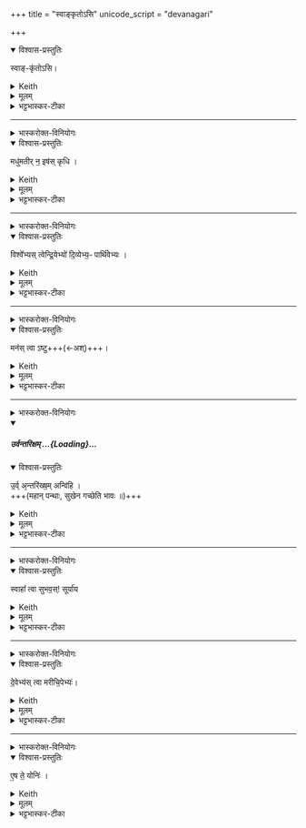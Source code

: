 +++
title = "स्वाङ्कृतोऽसि"
unicode_script = "devanagari"

+++

<details open><summary>विश्वास-प्रस्तुतिः</summary>

स्वाङ्-कृ॑तोऽसि।
</details>
<details><summary>Keith</summary>

Thou art he who is appropriated;
</details>
<details><summary>मूलम्</summary>

स्वाङ्कृ॑तोऽसि।
</details>
<details><summary>भट्टभास्कर-टीका</summary>

स्वीकृतोसीत्यर्थः । अस्वस्स्वो भवतीति स्वाम्, च्विः, ईत्वापवाद आम्भावश्छान्दसः । 'ऊर्यादिच्विडाचश्च' इति गतित्वात् 'गतिरनन्तरः' इति पूर्वपदप्रकृतिस्वरत्वम् । 'प्राणमेव स्वमकृत' इति ब्राह्मणम् ॥
</details>

_______
<details><summary>भास्करोक्त-विनियोगः</summary>

'5ग्रहमवेक्षते - मधुमतीरिति ॥ '
</details>
<details open><summary>विश्वास-प्रस्तुतिः</summary>

मधु॑मतीर् न॒ इष॑स् कृधि ।
</details>
<details><summary>Keith</summary>

make our food full of sweetness for us;
</details>
<details><summary>मूलम्</summary>

मधु॑मतीर्न॒ इष॑स्कृधि ।
</details>
<details><summary>भट्टभास्कर-टीका</summary>

5ग्रहमवेक्षते - मधुमतीरिति ॥ मधुमत्यः मधुररसाः इषः अन्नानि नः अस्माकं कृधि कुरु । मधुमतीः कुर्विति वा । प्राणात्मना ग्रह उच्यते, 'प्राणो वा एष यदुपांशुः' इति चाभेदं प्रतिपादयति । 'सर्वमेवास्मा इदं स्वदयति' इति ब्राह्मणम् । करोतेर्लोटि 'बहुलं छन्दसि' इति शपो लुक् । ' श्रुश्रुणुपॄकृवृभ्यश्छन्दसि' इति हेर्धिभावः । 'कः करत्' इत्यादिना विसर्जनीयस्य सत्वम् ॥
</details>

_______
<details><summary>भास्करोक्त-विनियोगः</summary>

6एनम् ऊर्ध्वम् उन्मार्ष्टि - विश्वेभ्य इति ॥
</details>
<details open><summary>विश्वास-प्रस्तुतिः</summary>

विश्वे᳚भ्यस् त्वेन्द्रि॒येभ्यो॑ दि॒व्येभ्य॒ᳶ पार्थि॑वेभ्यः ।
</details>
<details><summary>Keith</summary>

to all the powers of sky

and earth thee!
</details>
<details><summary>मूलम्</summary>

विश्वे᳚भ्यस्त्वेन्द्रि॒येभ्यो॑ दि॒व्येभ्य॒ᳶ पार्थि॑वेभ्यः ।
</details>
<details><summary>भट्टभास्कर-टीका</summary>

विश्वेभ्यः इन्द्रियेभ्य इन्द्रेणेश्वरेण सृष्टेभ्यः । 'इन्द्रियमिन्द्रलिङ्गम्' इत्यादौ निपात्यते । के पुनस्ते ? देवा मनुष्याश्च । 'उभयेष्वेव देवमनुष्येषु प्राणान्दधाति' इति ब्राह्मणम् । तानेवाह – दिव्येभ्यः पार्थिवेभ्य इति । दिवमर्हन्तीति दिव्याः । 'छन्दसि च' इति यत्प्रत्ययः । पृथिव्यां भवाः पार्थिवाः । 'पृथिव्या ञाञौ' इत्यञ्प्रत्ययः । एतेभ्यस्त्वामुपांशुग्रहं प्राणभूतमुन्मार्ज्मीति शेषः । एतेषां प्राणस्थित्यर्थं, यदाह 'उभयेष्वेव देवमनुष्येषु प्राणान्दधाति' इति । यद्वा - इन्द्रियशब्देन चक्षुरादीनामधिपतय आदित्यादय उच्यन्ते । तत्र दिव्यानि ज्ञानेन्द्रियाणि, पार्थिवानि कर्मेन्द्रियाणि, तदर्थं त्वामुन्मार्ज्मीति ॥
</details>

_______
<details><summary>भास्करोक्त-विनियोगः</summary>

7तम् आदायोत्तिष्ठति - मनस्त्वाष्ट्विति ॥
</details>
<details open><summary>विश्वास-प्रस्तुतिः</summary>

मन॑स् त्वा ऽष्टु+++(←अश्)+++।
</details>
<details><summary>Keith</summary>

May mind enter thee.

</details>
<details><summary>मूलम्</summary>

मन॑स्त्वाष्टु।
</details>
<details><summary>भट्टभास्कर-टीका</summary>

7तम् आदायोत्तिष्ठति - मनस्त्वाष्ट्विति ॥ मननधर्मा प्राणो **मन** इत्युच्यते । सूर्यार्त्मना हे ग्रह **मनस् त्वा** त्वाम् **अष्टु** अश्नुभ्यां व्याप्नोतु ।

अश्नोतेर्व्यत्ययेन परस्मैपदम्, 'बहुलं छन्दसि' इति शपो लुक्, व्रश्चादिना षत्वम् । 'मनस्त्वाष्ट्वित्याह मन एवाश्नुते' इत्यादि ब्राह्मणम्  ॥
</details>

_______
<details><summary>भास्करोक्त-विनियोगः</summary>

8आहवनीयं प्रति गच्छति - उर्विति ॥ व्याख्यातम् । 'अन्तरिक्षदेवत्यो हि प्राणः' इत्यादि ब्राह्मणम्  ॥

</details>
<div class="js_include" includetitle="false" newlevelforh1="5" unfilled url="/vedAH_yajuH/taittirIyam/saMhitA/yajuH/sarva-prastutiH/1/1_darshapUrNamAsAdi/02_barhirAstaraNam/urvantarixam.md">
<details open><summary><h5>उर्वन्तरिक्षम् ...{Loading}...</h5></summary>
<details open><summary>विश्वास-प्रस्तुतिः</summary>

उ॒र्व् अ᳕न्तरि॑ख्ष॒म् अन्वि॑हि ।  
+++(महान् पन्थाः, सुखेन गच्छेति भावः ॥)+++
</details>
<details><summary>Keith</summary>

Fare along the wide atmosphere.
</details>
<details><summary>मूलम्</summary>

उ॒र्व॑न्तरि॑ख्ष॒मन्वि॑हि ।
</details>
<details><summary>भट्टभास्कर-टीका</summary>

18प्रत्यागच्छति - उर्विति गायत्र्यैकपदया ॥ उरु विस्तीर्णमन्तरिक्षं अन्विहि अनुगच्छ । महान् पन्थाः, सुखेन गच्छेति भावः ॥
</details>
</details>
</div>  



_______
<details><summary>भास्करोक्त-विनियोगः</summary>

9जुहोति - स्वाहा त्वेति ॥
</details>
<details open><summary>विश्वास-प्रस्तुतिः</summary>

स्वाहा᳚ त्वा सुभव॒स्! सूर्या॑य
</details>
<details><summary>Keith</summary>

Hail! Thee, of kindly nature, to the sun!
</details>
<details><summary>मूलम्</summary>

स्वाहा᳚ त्वा सुभव॒स्सूर्या॑य
</details>
<details><summary>भट्टभास्कर-टीका</summary>

हे ग्रह उपांशो **त्वा** त्वां **स्वाहा** स्वाहुतं करोमीति शेषः । हे **सुभवः** हे प्राणात्मक, उक्तं हि - 'प्राणो वा एष यदुपांशुः' इति । तत्र स्वस्मादात्मनो जाताः स्वभवसः प्राणाः । 'गतिकारकयोरपि' इति भवतेरसुन् । 'प्राणा वै स्वभवसो देवाः' ` इति च ब्राह्मणम् । तत्र स्वभवसो देवान् सुभव इत्याचष्टे परोक्षत्वाय । 'तेष्वेव परोक्षं जुहोति' इत्यादि ब्राह्माणम् । तत्र पूर्वपदस्य सम्प्रसारणं, उत्तरपदस्य विभक्तिव्यत्ययः कृतः । सूर्याय प्राणानामात्मभूताय त्वां स्वाहुतं करोमीति ॥
</details>

_______
<details><summary>भास्करोक्त-विनियोगः</summary>

10ग्रहलेपं पाणिना मध्यमे परिधौ निमार्ष्टि - देवेभ्यस्त्वेति ॥
</details>
<details open><summary>विश्वास-प्रस्तुतिः</summary>

दे॒वेभ्य॑स् त्वा मरीचि॒पेभ्यः॑।
</details>
<details><summary>Keith</summary>

To the gods that drink the rays thee
</details>
<details><summary>मूलम्</summary>

दे॒वेभ्य॑स्त्वा मरीचि॒पेभ्यः॑।
</details>
<details><summary>भट्टभास्कर-टीका</summary>

मरीचिशब्देन मरीचिमान् सूर्य उच्यते, यस्मै ग्रहः पूर्वं हुतः । 'लुगकारेकाररेफाश्च' इति मत्वर्थीयस्य लुक् । साहचर्याद्वोच्यते । मरीचिमत्सूर्यमण्डलं पान्ति रक्षन्तीति मरीचिपाः रश्मयः । 'आदित्यस्य वै रश्मयो देवा मरीचिपाः' इति ब्राह्मणम् । यद्वा - आदित्यस्य् मरीचिनैव विश्वं पान्ति तामेव पिबन्तीति वा मरीचिपाः देवविशेषाः । 'आदित्यस्व वै रश्मयः' इति च गुणभूतत्वमुच्यते । आदित्यस्य रश्मिस्थानीया इति यावत् । तेभ्यो देवेभ्यस्त्वां ग्रहलेपं निमार्ज्मीति शेषः ॥
</details>

_______
<details><summary>भास्करोक्त-विनियोगः</summary>

11आग्रयणस्थाल्याः ग्रहस्य संस्रावम् अपनयति - एष ते योनिरिति ॥
</details>
<details open><summary>विश्वास-प्रस्तुतिः</summary>

ए॒ष ते॒ योनिः॑ ।
</details>
<details><summary>Keith</summary>

This is thy birthplace;
</details>
<details><summary>मूलम्</summary>

ए॒ष ते॒ योनिः॑ ।
</details>
<details><summary>भट्टभास्कर-टीका</summary>

हे उपांशुसंस्राव एष आग्रयणस्थाल्याख्यस्ते तव योनिः स्थानम्, यत्र निहितस्त्वं यागसिद्ध्यै सम्पत्स्यसे । अतस्तं प्रविशेति शेषः ॥
</details>

